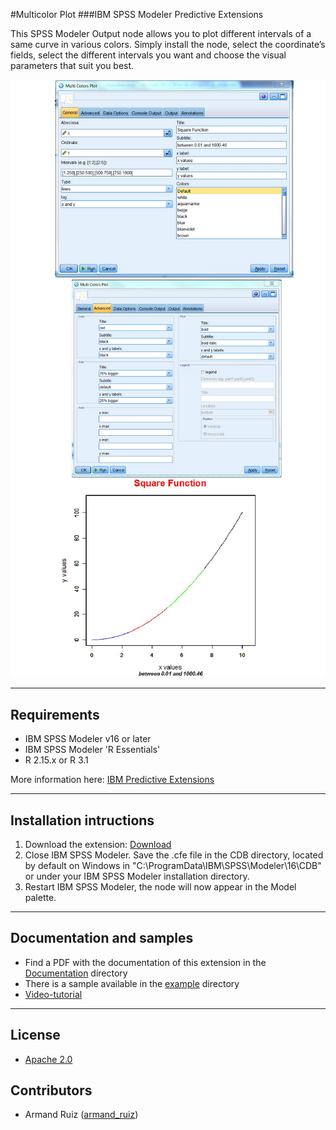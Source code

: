 #Multicolor Plot
###IBM SPSS Modeler Predictive Extensions

This SPSS Modeler Output node allows you to plot different intervals of a same curve in various colors. Simply install the node, select the coordinate’s fields, select the different intervals you want and choose the visual parameters that suit you best.

![Map](https://github.com/IBMPredictiveAnalytics/Multicolor-Plot/blob/master/Screenshot/Illustration1.png?raw=true)
![Map](https://github.com/IBMPredictiveAnalytics/Multicolor-Plot/blob/master/Screenshot/Illustration2.png?raw=true)
![Map](https://github.com/IBMPredictiveAnalytics/Multicolor-Plot/blob/master/Screenshot/Illustration3.png?raw=true)


---
Requirements
----
- IBM SPSS Modeler v16 or later
- IBM SPSS Modeler 'R Essentials'
- R 2.15.x or R 3.1

More information here: [IBM Predictive Extensions][2]


---
Installation intructions
----
1. Download the extension: [Download][3] 
2. Close IBM SPSS Modeler. Save the .cfe file in the CDB directory, located by default on Windows in "C:\ProgramData\IBM\SPSS\Modeler\16\CDB" or under your IBM SPSS Modeler installation directory.
3. Restart IBM SPSS Modeler, the node will now appear in the Model palette.


---
Documentation and samples
----
- Find a PDF with the documentation of this extension in the [Documentation][5] directory
- There is a sample available in the [example][6] directory
- [Video-tutorial][20]

---
License
----

- [Apache 2.0][1]


Contributors
----

  - Armand Ruiz ([armand_ruiz](https://twitter.com/armand_ruiz))


[1]: http://www.apache.org/licenses/LICENSE-2.0.html
[2]:https://developer.ibm.com/predictiveanalytics/downloads/#tab2
[3]:https://github.com/IBMPredictiveAnalytics/Multicolor-Plot/raw/master/Source%20code/MultiColorsPlot.cfe
[5]:https://github.com/IBMPredictiveAnalytics/Multicolor-Plot/blob/master/Documentation/MultiColorPlot-SPSSModelerExtension.pdf
[6]:https://github.com/IBMPredictiveAnalytics/Multicolor-Plot/tree/master/Example
[10]:https://github.com/IBMPredictiveAnalytics/Multicolor-Plot/tree/master/Screenshot
[20]:https://www.youtube.com/watch?v=or6o4-H0KWs
